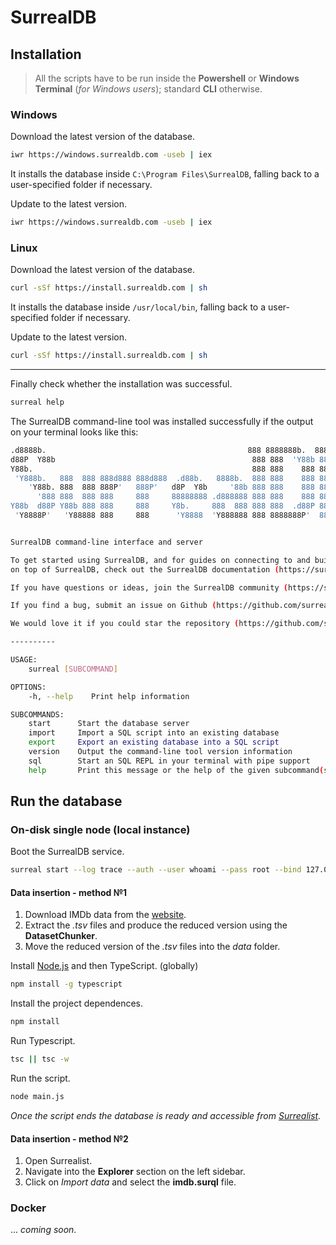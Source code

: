 # SurrealDB

## Installation

> All the scripts have to be run inside the **Powershell** or **Windows Terminal** (_for Windows users_); standard **CLI** otherwise.

### Windows

Download the latest version of the database.

```sh
iwr https://windows.surrealdb.com -useb | iex
```

It installs the database inside `C:\Program Files\SurrealDB`, falling back to a user-specified folder if necessary.

Update to the latest version.

```sh
iwr https://windows.surrealdb.com -useb | iex
```

### Linux

Download the latest version of the database.

```sh
curl -sSf https://install.surrealdb.com | sh
```

It installs the database inside `/usr/local/bin`, falling back to a user-specified folder if necessary.

Update to the latest version.

```sh
curl -sSf https://install.surrealdb.com | sh
```

---

Finally check whether the installation was successful.

```sh
surreal help
```

The SurrealDB command-line tool was installed successfully if the output on your terminal looks like this:

```sh
.d8888b.                                             888 8888888b.  888888b.
d88P  Y88b                                            888 888  'Y88b 888  '88b
Y88b.                                                 888 888    888 888  .88P
 'Y888b.   888  888 888d888 888d888  .d88b.   8888b.  888 888    888 8888888K.
	'Y88b. 888  888 888P'   888P'   d8P  Y8b     '88b 888 888    888 888  'Y88b
	  '888 888  888 888     888     88888888 .d888888 888 888    888 888    888
Y88b  d88P Y88b 888 888     888     Y8b.     888  888 888 888  .d88P 888   d88P
 'Y8888P'   'Y88888 888     888      'Y8888  'Y888888 888 8888888P'  8888888P'


SurrealDB command-line interface and server

To get started using SurrealDB, and for guides on connecting to and building applications
on top of SurrealDB, check out the SurrealDB documentation (https://surrealdb.com/docs).

If you have questions or ideas, join the SurrealDB community (https://surrealdb.com/community).

If you find a bug, submit an issue on Github (https://github.com/surrealdb/surrealdb/issues).

We would love it if you could star the repository (https://github.com/surrealdb/surrealdb).

----------

USAGE:
	surreal [SUBCOMMAND]

OPTIONS:
	-h, --help    Print help information

SUBCOMMANDS:
	start      Start the database server
	import     Import a SQL script into an existing database
	export     Export an existing database into a SQL script
	version    Output the command-line tool version information
	sql        Start an SQL REPL in your terminal with pipe support
	help       Print this message or the help of the given subcommand(s)

```

## Run the database

### On-disk single node (local instance)

Boot the SurrealDB service.

```sh
surreal start --log trace --auth --user whoami --pass root --bind 127.0.0.1:8000 file:unive-imdb.db
```

#### Data insertion - method №1

1. Download IMDb data from the [website](https://datasets.imdbws.com/).
2. Extract the _.tsv_ files and produce the reduced version using the **DatasetChunker**.
3. Move the reduced version of the _.tsv_ files into the _data_ folder.

Install [Node.js](https://nodejs.org/en) and then TypeScript. (globally)

```sh
npm install -g typescript
```

Install the project dependences.

```sh
npm install
```

Run Typescript.

```sh
tsc || tsc -w
```

Run the script.

```sh
node main.js
```

_Once the script ends the database is ready and accessible from [Surrealist](https://surrealdb.com/surrealist)._

#### Data insertion - method №2

1. Open Surrealist.
2. Navigate into the **Explorer** section on the left sidebar.
3. Click on _Import data_ and select the **imdb.surql** file.

### Docker

... _coming soon._
